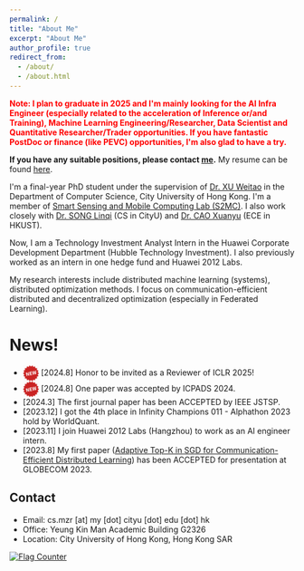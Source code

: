 ```yaml
---
permalink: /
title: "About Me"
excerpt: "About Me"
author_profile: true
redirect_from: 
  - /about/
  - /about.html
---
```


**<font color = "red">Note: I plan to graduate in 2025 and I'm mainly looking for the AI Infra Engineer (especially related to the acceleration of Inference or/and Training), Machine Learning Engineering/Researcher, Data Scientist and Quantitative Researcher/Trader opportunities. If you have fantastic PostDoc or finance (like PEVC) opportunities, I'm also glad to have a try.</font>** 

**If you have any suitable positions, please contact [me](mailto:cs.mzr@my.cityu.edu.hk).**	My resume can be found [here](https://mezrua.github.io/files/CV.pdf). 

I'm a final-year PhD student under the supervision of [Dr. XU Weitao](https://www.weitaoxu.com/) in the Department of Computer Science, City University of Hong Kong. I'm a member of [Smart Sensing and Mobile Computing Lab (S2MC)](http://s2mc.site/index.html). I also work closely with [Dr. SONG Linqi](https://sites.google.com/site/aisquaredlab/about-us/linqi) (CS in CityU) and [Dr. CAO Xuanyu](http://eexcao.people.ust.hk/) (ECE in HKUST). 

Now, I am a Technology Investment Analyst Intern in the Huawei Corporate Development Department (Hubble Technology Investment). I also previously worked as an intern in one hedge fund and Huawei 2012 Labs.

My research interests include distributed machine learning (systems), distributed optimization methods.	
I focus on communication-efficient distributed and decentralized optimization (especially in Federated Learning).

News!	
======	
* <img src="../images/new.png" width="28" align=center> \[2024.8\] Honor to be invited as a Reviewer of ICLR 2025!
* <img src="../images/new.png" width="28" align=center> \[2024.8\] One paper was accepted by ICPADS 2024.
* \[2024.3\] The first journal paper has been ACCEPTED by IEEE JSTSP.	
* \[2023.12\] I got the 4th place in Infinity Champions 011 - Alphathon 2023 hold by WorldQuant.	
* \[2023.11\] I join Huawei 2012 Labs (Hangzhou) to work as an AI engineer intern.	
* \[2023.8\] My first paper ([Adaptive Top-K in SGD for Communication-Efficient Distributed Learning](https://arxiv.org/abs/2210.13532)) has been ACCEPTED for presentation at GLOBECOM 2023.	


Contact	
------
* Email: cs.mzr \[at\] my \[dot\] cityu \[dot\] edu \[dot\] hk	
* Office: Yeung Kin Man Academic Building G2326	
* Location: City University of Hong Kong, Hong Kong SAR
  
<a href="https://info.flagcounter.com/o3ta"><img src="https://s01.flagcounter.com/map/o3ta/size_m/txt_000000/border_BA0202/pageviews_1/viewers_0/flags_0/" alt="Flag Counter" border="0"></a>
<div style="width: 100px; height: 100px; overflow: hidden;">
    <script type="text/javascript" id="clstr_globe" src="//clustrmaps.com/globe.js?d=7hsz8-nCNNu7dXeUJ2lG0l9CZJg4T9Md6qfj72CS6Cs"></script>
</div>
